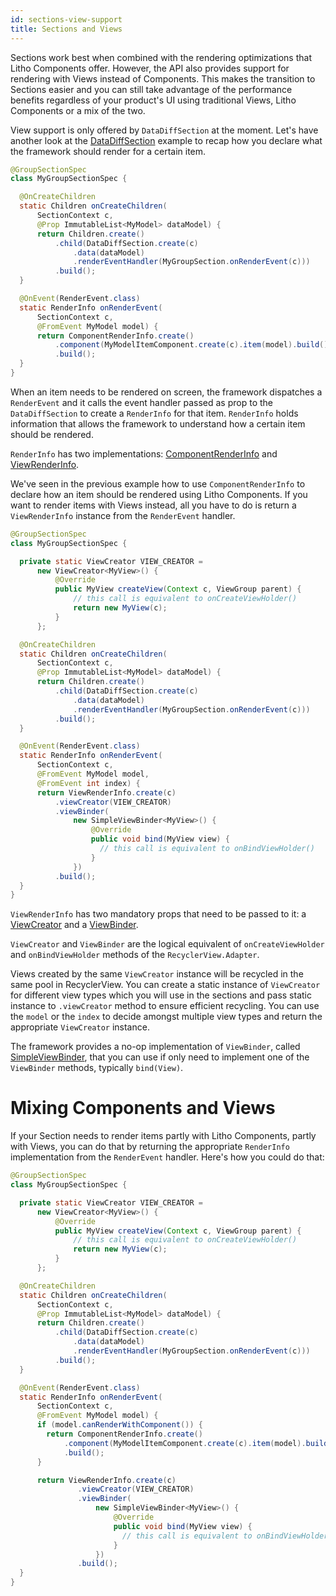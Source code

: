```yaml
---
id: sections-view-support
title: Sections and Views
---
```


Sections work best when combined with the rendering optimizations that Litho Components offer. However, the API also provides support for rendering with Views instead of Components. This makes the transition to Sections easier and you can still take advantage of the performance benefits regardless of your product's UI using traditional Views, Litho Components or a mix of the two.

View support is only offered by `DataDiffSection` at the moment. Let's have another look at the [DataDiffSection](sections-building-blocks#datadiffsection) example to recap how you declare what the framework should render for a certain item.

```java
@GroupSectionSpec
class MyGroupSectionSpec {

  @OnCreateChildren
  static Children onCreateChildren(
      SectionContext c,
      @Prop ImmutableList<MyModel> dataModel) {
      return Children.create()
          .child(DataDiffSection.create(c)
              .data(dataModel)
              .renderEventHandler(MyGroupSection.onRenderEvent(c)))
          .build();
  }

  @OnEvent(RenderEvent.class)
  static RenderInfo onRenderEvent(
      SectionContext c,
      @FromEvent MyModel model) {
      return ComponentRenderInfo.create()
          .component(MyModelItemComponent.create(c).item(model).build())
          .build();
  }
}
```

When an item needs to be rendered on screen, the framework dispatches a `RenderEvent` and it calls the event handler passed as prop to the `DataDiffSection` to create a `RenderInfo` for that item. `RenderInfo` holds information that allows the framework to understand how a certain item should be rendered.

`RenderInfo` has two implementations: [ComponentRenderInfo](/javadoc/com/facebook/litho/widget/ComponentRenderInfo.html) and [ViewRenderInfo](/javadoc/com/facebook/litho/widget/ViewRenderInfo.html).

We've seen in the previous example how to use `ComponentRenderInfo` to declare how an item should be rendered using Litho Components. If you want to render items with Views instead, all you have to do is return a `ViewRenderInfo` instance from the `RenderEvent` handler.

```java
@GroupSectionSpec
class MyGroupSectionSpec {

  private static ViewCreator VIEW_CREATOR =  
      new ViewCreator<MyView>() {
          @Override
          public MyView createView(Context c, ViewGroup parent) {
              // this call is equivalent to onCreateViewHolder()
              return new MyView(c);
          }
      };

  @OnCreateChildren
  static Children onCreateChildren(
      SectionContext c,
      @Prop ImmutableList<MyModel> dataModel) {
      return Children.create()
          .child(DataDiffSection.create(c)
              .data(dataModel)
              .renderEventHandler(MyGroupSection.onRenderEvent(c)))
          .build();
  }

  @OnEvent(RenderEvent.class)
  static RenderInfo onRenderEvent(
      SectionContext c,
      @FromEvent MyModel model,
      @FromEvent int index) {
      return ViewRenderInfo.create(c)
          .viewCreator(VIEW_CREATOR)
          .viewBinder(
              new SimpleViewBinder<MyView>() {
                  @Override
                  public void bind(MyView view) {
                    // this call is equivalent to onBindViewHolder()
                  }
              })
          .build();
  }
}
```

`ViewRenderInfo` has two mandatory props that need to be passed to it: a [ViewCreator](/javadoc/com/facebook/litho/viewcompat/ViewCreator.html) and a [ViewBinder](/javadoc/com/facebook/litho/viewcompat/ViewBinder.html).

`ViewCreator` and `ViewBinder` are the logical equivalent of `onCreateViewHolder` and `onBindViewHolder` methods of the `RecyclerView.Adapter`.

Views created by the same `ViewCreator` instance will be recycled in the same pool in RecyclerView. You can create a static instance of `ViewCreator` for different view types which you will use in the sections and pass static instance to `.viewCreator` method to ensure efficient recycling. You can use the `model` or the `index` to decide amongst multiple view types and return the appropriate `ViewCreator` instance. 

The framework provides a no-op implementation of `ViewBinder`, called [SimpleViewBinder](/javadoc/com/facebook/litho/viewcompat/SimpleViewBinder.html), that you can use if only need to implement one of the `ViewBinder` methods, typically `bind(View)`.

# Mixing Components and Views

If your Section needs to render items partly with Litho Components, partly with Views, you can do that by returning the appropriate `RenderInfo` implementation from the `RenderEvent` handler.
Here's how you could do that:

```java
@GroupSectionSpec
class MyGroupSectionSpec {

  private static ViewCreator VIEW_CREATOR =  
      new ViewCreator<MyView>() {
          @Override
          public MyView createView(Context c, ViewGroup parent) {
              // this call is equivalent to onCreateViewHolder()
              return new MyView(c);
          }
      };

  @OnCreateChildren
  static Children onCreateChildren(
      SectionContext c,
      @Prop ImmutableList<MyModel> dataModel) {
      return Children.create()
          .child(DataDiffSection.create(c)
              .data(dataModel)
              .renderEventHandler(MyGroupSection.onRenderEvent(c)))
          .build();
  }

  @OnEvent(RenderEvent.class)
  static RenderInfo onRenderEvent(
      SectionContext c,
      @FromEvent MyModel model) {
      if (model.canRenderWithComponent()) {
        return ComponentRenderInfo.create()
            .component(MyModelItemComponent.create(c).item(model).build())
            .build();
      }

      return ViewRenderInfo.create(c)
               .viewCreator(VIEW_CREATOR)
               .viewBinder(
                   new SimpleViewBinder<MyView>() {
                       @Override
                       public void bind(MyView view) {
                         // this call is equivalent to onBindViewHolder()
                       }
                   })
               .build();
  }
}
```

